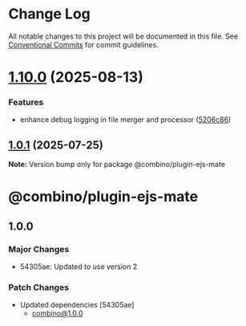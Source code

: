 # Change Log

All notable changes to this project will be documented in this file.
See [Conventional Commits](https://conventionalcommits.org) for commit guidelines.

# [1.10.0](https://github.com/gavinmcfarland/combino/compare/v1.9.1...v1.10.0) (2025-08-13)

### Features

- enhance debug logging in file merger and processor ([5206c86](https://github.com/gavinmcfarland/combino/commit/5206c868427879493ddacc188254275f975f9b8c))

## [1.0.1](https://github.com/gavinmcfarland/combino/compare/v0.1.14...v1.0.1) (2025-07-25)

**Note:** Version bump only for package @combino/plugin-ejs-mate

# @combino/plugin-ejs-mate

## 1.0.0

### Major Changes

- 54305ae: Updated to use version 2

### Patch Changes

- Updated dependencies [54305ae]
    - combino@1.0.0
